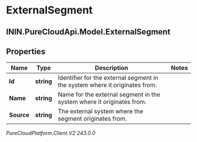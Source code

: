 # ExternalSegment

## ININ.PureCloudApi.Model.ExternalSegment

## Properties

|Name | Type | Description | Notes|
|------------ | ------------- | ------------- | -------------|
| **Id** | **string** | Identifier for the external segment in the system where it originates from. | |
| **Name** | **string** | Name for the external segment in the system where it originates from. | |
| **Source** | **string** | The external system where the segment originates from. | |



_PureCloudPlatform.Client.V2 243.0.0_
